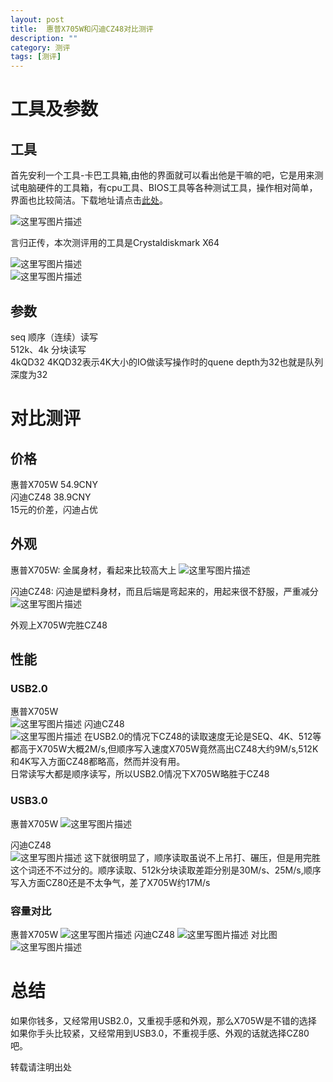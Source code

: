 ```yaml
---
layout: post  
title:  惠普X705W和闪迪CZ48对比测评
description: ""  
category: 测评 
tags: [测评]
---
```

# 工具及参数
## 工具
首先安利一个工具-卡巴工具箱,由他的界面就可以看出他是干嘛的吧，它是用来测试电脑硬件的工具箱，有cpu工具、BIOS工具等各种测试工具，操作相对简单，界面也比较简洁。下载地址请点击[此处](http://www.kbtool.cn/?from=toolbox)。

![这里写图片描述](http://img.blog.csdn.net/20150606125211546)

言归正传，本次测评用的工具是Crystaldiskmark X64

![这里写图片描述](http://img.blog.csdn.net/20150606125255476)  
![这里写图片描述](http://img.blog.csdn.net/20150606125429926)
## 参数
seq 顺序（连续）读写  
512k、4k 分块读写  
4kQD32 4KQD32表示4K大小的IO做读写操作时的quene depth为32也就是队列深度为32

# 对比测评
## 价格
惠普X705W  54.9CNY  
闪迪CZ48   38.9CNY  
15元的价差，闪迪占优
## 外观
惠普X705W: 金属身材，看起来比较高大上
![这里写图片描述](http://img.blog.csdn.net/20150606125338735)

闪迪CZ48: 闪迪是塑料身材，而且后端是弯起来的，用起来很不舒服，严重减分
![这里写图片描述](http://img.blog.csdn.net/20150606125517240)

外观上X705W完胜CZ48  

## 性能
### USB2.0
惠普X705W  
![这里写图片描述](http://img.blog.csdn.net/20150606125538878)
闪迪CZ48  
![这里写图片描述](http://img.blog.csdn.net/20150606125606318)
在USB2.0的情况下CZ48的读取速度无论是SEQ、4K、512等都高于X705W大概2M/s,但顺序写入速度X705W竟然高出CZ48大约9M/s,512K和4K写入方面CZ48都略高，然而并没有用。  
日常读写大都是顺序读写，所以USB2.0情况下X705W略胜于CZ48  
### USB3.0
惠普X705W 
![这里写图片描述](http://img.blog.csdn.net/20150606125543317)

闪迪CZ48  
![这里写图片描述](http://img.blog.csdn.net/20150606125600149)
这下就很明显了，顺序读取虽说不上吊打、碾压，但是用完胜这个词还不不过分的。顺序读取、512k分块读取差距分别是30M/s、25M/s,顺序写入方面CZ80还是不太争气，差了X705W约17M/s
### 容量对比
惠普X705W
![这里写图片描述](http://img.blog.csdn.net/20150606125806906)
闪迪CZ48
![这里写图片描述](http://img.blog.csdn.net/20150606125848668)
对比图
![这里写图片描述](http://img.blog.csdn.net/20150606125747618)
# 总结
如果你钱多，又经常用USB2.0，又重视手感和外观，那么X705W是不错的选择  
如果你手头比较紧，又经常用到USB3.0，不重视手感、外观的话就选择CZ80吧。



  
转载请注明出处
